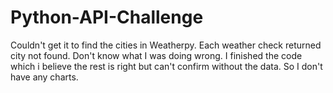 # Python-API-Challenge

Couldn't get it to find the cities in Weatherpy. Each weather check returned city not found. Don't know what I was doing wrong. I finished the code which i believe the rest is right but can't confirm without the data. So I don't have any charts.
